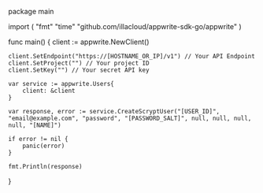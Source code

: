 package main

import (
    "fmt"
    "time"
    "github.com/illacloud/appwrite-sdk-go/appwrite"
)

func main() {
    client := appwrite.NewClient()

    client.SetEndpoint("https://[HOSTNAME_OR_IP]/v1") // Your API Endpoint
    client.SetProject("") // Your project ID
    client.SetKey("") // Your secret API key

    var service := appwrite.Users{
        client: &client
    }

    var response, error := service.CreateScryptUser("[USER_ID]", "email@example.com", "password", "[PASSWORD_SALT]", null, null, null, null, "[NAME]")

    if error != nil {
        panic(error)
    }

    fmt.Println(response)
}
